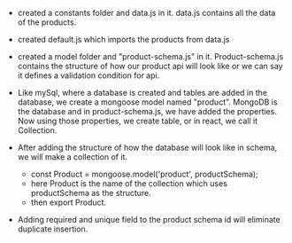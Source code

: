 - created a constants folder and data.js in it. data.js contains all the data of the products.

- created default.js which imports the products from data.js

- created a model folder and "product-schema.js" in it.
Product-schema.js contains the structure of how our product api will look like or we can say it defines a validation condition for api.

- Like mySql, where a database is created and tables are added in the database, we create a mongoose model named "product".
MongoDB is the database and in product-schema.js, we have added the properties. Now using those properties, we create table, or in react, we call it Collection.

- After adding the structure of how the database will look like in schema, we will make a collection of it.
    - const Product = mongoose.model('product', productSchema);
    - here Product is the name of the collection which uses productSchema as the structure.
    - then export Product.

- Adding required and unique field to the product schema id will eliminate duplicate insertion. 

